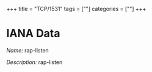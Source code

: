 +++
title = "TCP/1531"
tags = [""]
categories = [""]
+++

# IANA Data

_Name:_ rap-listen

_Description:_ rap-listen


